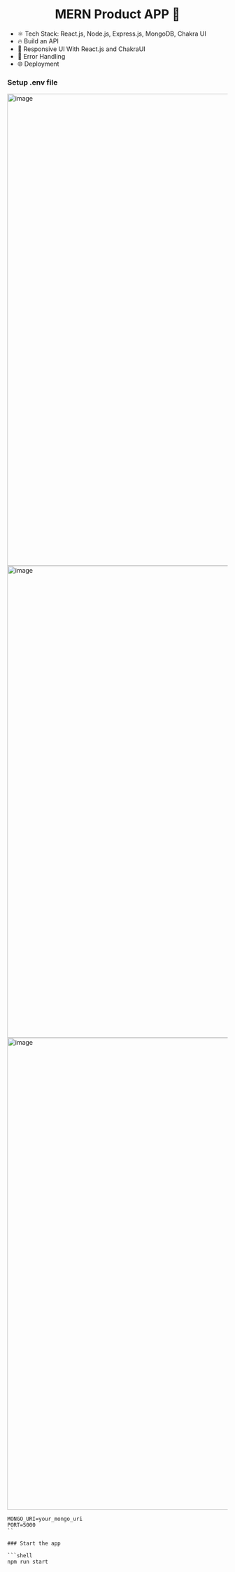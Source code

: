 <h1 align="center">MERN Product APP 🚀</h1>

- ⚛️ Tech Stack: React.js, Node.js, Express.js, MongoDB, Chakra UI
- 🔥 Build an API
- 📱 Responsive UI With React.js and ChakraUI
- 🐞 Error Handling
- 🌐 Deployment

### Setup .env file
<img width="1920" height="1080" alt="image" src="https://github.com/user-attachments/assets/fa3d5675-5cbb-42cf-a6e4-fab3605b8e9d" />

<img width="1920" height="1080" alt="image" src="https://github.com/user-attachments/assets/26517a95-af9a-4bf5-9edf-f7394d9e4b9d" />
<img width="1920" height="1080" alt="image" src="https://github.com/user-attachments/assets/62b1460c-5313-47c7-9578-754c4e4be956" />



```shell
MONGO_URI=your_mongo_uri
PORT=5000
``

### Start the app

```shell
npm run start
```


